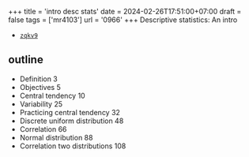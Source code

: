 +++
title = 'intro desc stats'
date = 2024-02-26T17:51:00+07:00
draft = false
tags = ['mr4103']
url = '0966'
+++
Descriptive statistics: An intro
<!--more-->

+ [`zqkv9`](https://osf.io/zqkv9)


## outline
+ Definition 3
+ Objectives 5
+ Central tendency 10
+ Variability 25
+ Practicing central tendency 32
+ Discrete uniform distribution 48
+ Correlation 66
+ Normal distribution 88
+ Correlation two distributions 108
